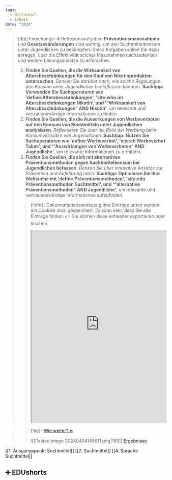 ```yaml
---
tags:
  - Wirtschaft
  - Arbeit
date: "2024"
---
```

>[!tip] Forschungs- & Reflexionsaufgaben
>**Präventionsmassnahmen** und **Gesetzesänderungen** sind wichtig, um den Suchtmittelkonsum unter Jugendlichen zu bekämpfen. Diese Aufgaben sollen Sie dazu anregen, über die Effektivität solcher Massnahmen nachzudenken und weitere Lösungsansätze zu erforschen.
>1. **Finden Sie Quellen, die die Wirksamkeit von Altersbeschränkungen für den Kauf von Nikotinprodukten untersuchen**. *Denken Sie darüber nach, wie solche Regelungen den Konsum unter Jugendlichen beeinflussen könnten*.
>**Suchtipp: Verwenden Sie Suchoperatoren wie 'define:Altersbeschränkungen', 'site:who.int Altersbeschränkungen Nikotin', und '“Wirksamkeit von Altersbeschränkungen“ AND Nikotin'**, um relevante und vertrauenswürdige Informationen zu finden.
>2. **Finden Sie Quellen, die die Auswirkungen von Werbeverboten auf den Konsum von Suchtmitteln unter Jugendlichen analysieren**. *Reflektieren Sie über die Rolle der Werbung beim Konsumverhalten von Jugendlichen*.
>**Suchtipp: Nutzen Sie Suchoperatoren wie 'define:Werbeverbot', 'site:ch Werbeverbot Tabak', und '“Auswirkungen von Werbeverboten“ AND Jugendliche'**, um relevante Informationen zu ermitteln.
>3. **Finden Sie Quellen, die sich mit alternativen Präventionsmethoden gegen Suchtmittelkonsum bei Jugendlichen befassen**. *Denken Sie über innovative Ansätze zur Prävention und Aufklärung nach*.
>**Suchtipp: Optimieren Sie Ihre Websuche mit 'define:Präventionsmethoden', 'site:edu Präventionsmethoden Suchtmittel', und '“alternative Präventionsmethoden“ AND Jugendliche'**, um relevante und vertrauenswürdige Informationen aufzufinden.
>   
>>[!info]- Dokumentationswerkzeug 
>Ihre Einträge unten werden mit Cookies lokal gespeichert. Es kann sein, dass Sie alte Einträge finden. 
>>👉 Sie können diese entweder exportieren oder löschen.
>><iframe width="100%" height="600" src="https://app.Lumi.education/run/nYkJQz" allowfullscreen allow="geolocation *; autoplay; encrypted-media"></iframe>


>>[!tip]-  [Wie weiter? 🔚](https://www.menti.com/al7fgwfgvvmg)
>>
>>![[Pasted image 20240404145611.png|150]]
>>[Ergebnisse](https://www.mentimeter.com/app/presentation/al3nxdpj5av8ewkpbgk6yq6fua3b9mhd)






[[1. Ausgangspunkt Suchtmittel]]
[[2. Suchtmittel]]
[[4. Sprache Suchtmittel]]

## ➕ EDUshorts
